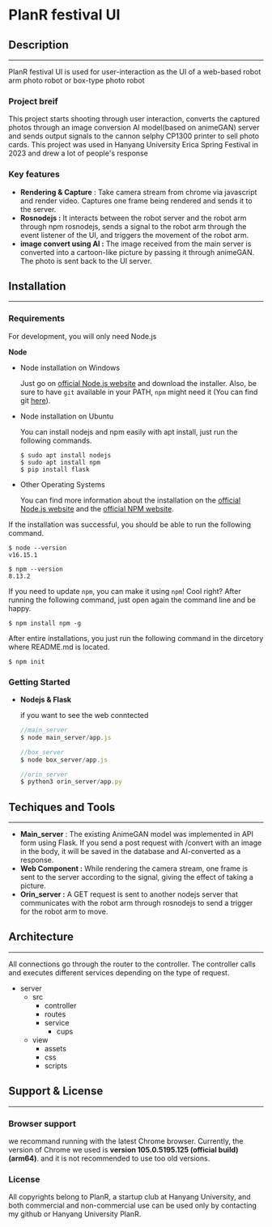 # PlanR festival UI

## Description

---

PlanR festival UI is used for user-interaction as the UI of a web-based robot arm photo robot or box-type photo robot

### Project breif

This project starts shooting through user interaction, converts the captured photos through an image conversion AI model(based on animeGAN) server and sends output signals to the cannon selphy CP1300 printer to sell photo cards. This project was used in Hanyang University Erica Spring Festival in 2023 and drew a lot of people's response

### Key features

- **Rendering & Capture** : Take camera stream from chrome via javascript and render video. Captures one frame being rendered and sends it to the server.
- **Rosnodejs :** It interacts between the robot server and the robot arm through npm rosnodejs, sends a signal to the robot arm through the event listener of the UI, and triggers the movement of the robot arm.
- **image convert using AI :** The image received from the main server is converted into a cartoon-like picture by passing it through animeGAN. The photo is sent back to the UI server.

## Installation

---

### Requirements

For development, you will only need Node.js 

**Node** 

- Node installation on Windows
    
    Just go on [official Node.js website](https://nodejs.org/) and download the installer. Also, be sure to have `git` available in your PATH, `npm` might need it (You can find git [here](https://git-scm.com/)).
    
- Node installation on Ubuntu
    
    You can install nodejs and npm easily with apt install, just run the following commands.
    
    ```
    $ sudo apt install nodejs
    $ sudo apt install npm
    $ pip install flask
    ```
    
- Other Operating Systems
    
    You can find more information about the installation on the [official Node.js website](https://nodejs.org/) and the [official NPM website](https://npmjs.org/).
    

If the installation was successful, you should be able to run the following command.

```
$ node --version
v16.15.1

$ npm --version
8.13.2
```

If you need to update `npm`, you can make it using `npm`! Cool right? After running the following command, just open again the command line and be happy.

```
$ npm install npm -g
```

After entire installations, you just run the following command in the dircetory where README.md is located.

`$ npm init`

### Getting Started

- **Nodejs & Flask**
    
    if you want to see the web conntected
    
    ```jsx
    //main_server
    $ node main_server/app.js
    
    //box_server
    $ node box_server/app.js
    
    //orin_server
    $ python3 orin_server/app.py
    ```
    

## Techiques and Tools

---

- **Main_server** : The existing AnimeGAN model was implemented in API form using Flask. If you send a post request with /convert with an image in the body, it will be saved in the database and AI-converted as a response.
- **Web Component :** While rendering the camera stream, one frame is sent to the server according to the signal, giving the effect of taking a picture.
- **Orin_server :** A GET request is sent to another nodejs server that communicates with the robot arm through rosnodejs to send a trigger for the robot arm to move.

## Architecture

---

All connections go through the router to the controller. The controller calls and executes different services depending on the type of request.

- server
    - src
        - controller
        - routes
        - service
            - cups
    - view
        - assets
        - css
        - scripts
        

## Support & License

---

### Browser support

we recommand running with the latest Chrome browser. Currently, the version of Chrome we used is **version 105.0.5195.125 (official build) (arm64)**. and it is not recommended to use too old versions.

### License

All copyrights belong to PlanR, a startup club at Hanyang University, and both commercial and non-commercial use can be used only by contacting my github or Hanyang University PlanR.
